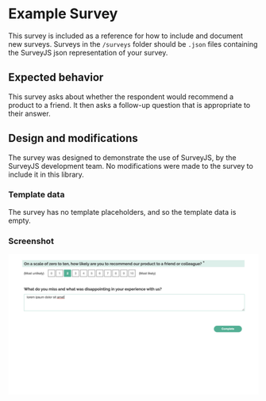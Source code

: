 # Example Survey

This survey is included as a reference for how to include and document new surveys.
Surveys in the `/surveys` folder should be `.json` files containing the SurveyJS
json representation of your survey.

## Expected behavior

This survey asks about whether the respondent would recommend a product to a friend.
It then asks a follow-up question that is appropriate to their answer.

## Design and modifications

The survey was designed to demonstrate the use of SurveyJS, by the SurveyJS development team.
No modifications were made to the survey to include it in this library.

### Template data

The survey has no template placeholders, and so the template data is empty.

### Screenshot

![Screenshot](screenshot.png)
